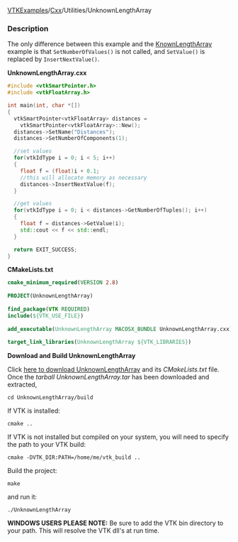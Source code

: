 [VTKExamples](/home/)/[Cxx](/Cxx)/Utilities/UnknownLengthArray

### Description
The only difference between this example and the [KnownLengthArray](Cxx/Utilities/KnownLengthArray) example is that `SetNumberOfValues()` is not called, and `SetValue()` is replaced by `InsertNextValue()`.

**UnknownLengthArray.cxx**
```c++
#include <vtkSmartPointer.h>
#include <vtkFloatArray.h>

int main(int, char *[])
{
  vtkSmartPointer<vtkFloatArray> distances =
    vtkSmartPointer<vtkFloatArray>::New();
  distances->SetName("Distances");
  distances->SetNumberOfComponents(1);

  //set values
  for(vtkIdType i = 0; i < 5; i++)
  {
    float f = (float)i + 0.1;
    //this will allocate memory as necessary
    distances->InsertNextValue(f);
  }

  //get values
  for(vtkIdType i = 0; i < distances->GetNumberOfTuples(); i++)
  {
    float f = distances->GetValue(i);
    std::cout << f << std::endl;
  }

  return EXIT_SUCCESS;
}
```
**CMakeLists.txt**
```cmake
cmake_minimum_required(VERSION 2.8)
 
PROJECT(UnknownLengthArray)
 
find_package(VTK REQUIRED)
include(${VTK_USE_FILE})
 
add_executable(UnknownLengthArray MACOSX_BUNDLE UnknownLengthArray.cxx)
 
target_link_libraries(UnknownLengthArray ${VTK_LIBRARIES})
```

**Download and Build UnknownLengthArray**

Click [here to download UnknownLengthArray](https://github.com/lorensen/VTKWikiExamplesTarballs/raw/master/UnknownLengthArray.tar) and its *CMakeLists.txt* file.
Once the *tarball UnknownLengthArray.tar* has been downloaded and extracted,
```
cd UnknownLengthArray/build 
```
If VTK is installed:
```
cmake ..
```
If VTK is not installed but compiled on your system, you will need to specify the path to your VTK build:
```
cmake -DVTK_DIR:PATH=/home/me/vtk_build ..
```
Build the project:
```
make
```
and run it:
```
./UnknownLengthArray
```
**WINDOWS USERS PLEASE NOTE:** Be sure to add the VTK bin directory to your path. This will resolve the VTK dll's at run time.

